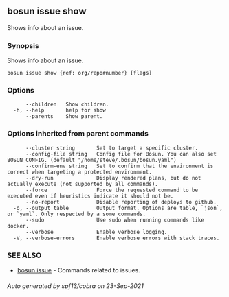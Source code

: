 ## bosun issue show

Shows info about an issue.

### Synopsis

Shows info about an issue.

```
bosun issue show {ref: org/repo#number} [flags]
```

### Options

```
      --children   Show children.
  -h, --help       help for show
      --parents    Show parent.
```

### Options inherited from parent commands

```
      --cluster string       Set to target a specific cluster.
      --config-file string   Config file for Bosun. You can also set BOSUN_CONFIG. (default "/home/steve/.bosun/bosun.yaml")
      --confirm-env string   Set to confirm that the environment is correct when targeting a protected environment.
      --dry-run              Display rendered plans, but do not actually execute (not supported by all commands).
      --force                Force the requested command to be executed even if heuristics indicate it should not be.
      --no-report            Disable reporting of deploys to github.
  -o, --output table         Output format. Options are table, `json`, or `yaml`. Only respected by a some commands.
      --sudo                 Use sudo when running commands like docker.
      --verbose              Enable verbose logging.
  -V, --verbose-errors       Enable verbose errors with stack traces.
```

### SEE ALSO

* [bosun issue](bosun_issue.md)	 - Commands related to issues.

###### Auto generated by spf13/cobra on 23-Sep-2021
